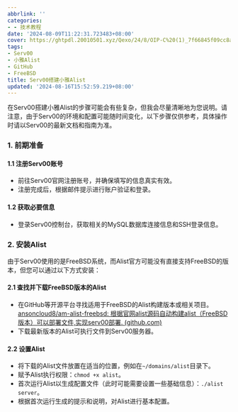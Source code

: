 ```yaml
---
abbrlink: ''
categories:
- - 技术教程
date: '2024-08-09T11:22:31.723483+08:00'
cover: https://ghtpdl.20010501.xyz/Qexo/24/8/OIP-C%20(1)_7f66845f09cc8a86ba80f4084b9071b3.jfif
tags:
- Serv00
- 小雅Alist
- GitHub
- FreeBSD
title: Serv00搭建小雅Alist
updated: '2024-08-16T15:52:59.219+08:00'
---
```

在Serv00搭建小雅Alist的步骤可能会有些复杂，但我会尽量清晰地为您说明。请注意，由于Serv00的环境和配置可能随时间变化，以下步骤仅供参考，具体操作时请以Serv00的最新文档和指南为准。

### 1. 前期准备

#### 1.1 注册Serv00账号

* 前往Serv00官网注册账号，并确保填写的信息真实有效。
* 注册完成后，根据邮件提示进行账户验证和登录。

#### 1.2 获取必要信息

* 登录Serv00控制台，获取相关的MySQL数据库连接信息和SSH登录信息。

### 2. 安装Alist

由于Serv00使用的是FreeBSD系统，而Alist官方可能没有直接支持FreeBSD的版本，但您可以通过以下方式安装：

#### 2.1 查找并下载FreeBSD版本的Alist

* 在GitHub等开源平台寻找适用于FreeBSD的Alist构建版本或相关项目。[ansoncloud8/am-alist-freebsd: 根据官网alist源码自动构建alist（FreeBSD版本）可以部署文件,实现serv00部署. (github.com)](https://github.com/ansoncloud8/am-alist-freebsd)
* 下载最新版本的Alist可执行文件到Serv00服务器。

#### 2.2 设置Alist

* 将下载的Alist文件放置在适当的位置，例如在`~/domains/alist`目录下。
* 赋予Alist执行权限：`chmod +x alist`。
* 首次运行Alist以生成配置文件（此时可能需要设置一些基础信息）：`./alist server`。
* 根据首次运行生成的提示和说明，对Alist进行基本配置。
